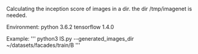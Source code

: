 Calculating the inception score of images in a dir.
the dir /tmp/imagenet is needed.

Environment:
python 3.6.2
tensorflow 1.4.0

Example:
'''
python3 IS.py --generated_images_dir ~/datasets/facades/train/B
'''
